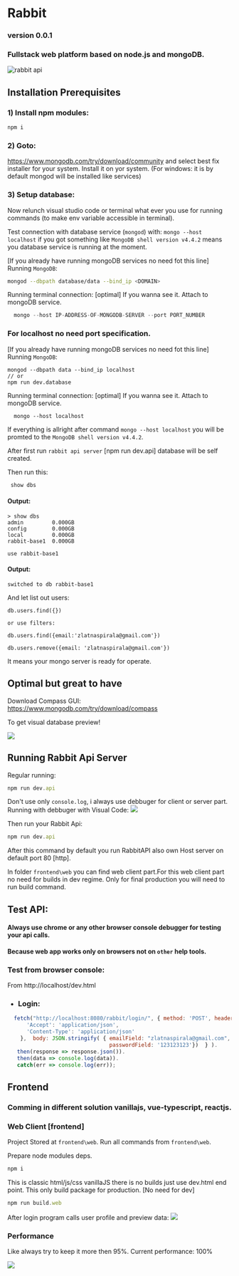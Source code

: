 
# Rabbit
### version 0.0.1
### Fullstack web platform based on node.js and mongoDB.


![rabbit api](https://github.com/aster-nikolalukic/rabbit/blob/main/astermedia.net.png)

## Installation Prerequisites

### 1) Install npm modules:
```js
npm i
```
### 2) Goto:
https://www.mongodb.com/try/download/community
and select best fix installer for your system. Install it on yor system.
(For windows: it is by default mongod will be installed like services)

### 3) Setup database:

Now relunch visual studio code or terminal what ever you use for running commands
(to make env variable accessible in terminal).

Test connection with database service (`mongod`) with: `mongo --host localhost` if you got 
something like `MongoDB shell version v4.4.2` means you database service is running at the moment.

[If you already have running mongoDB services no need fot this line]
Running `MongoDB`:
```bash
mongod --dbpath database/data --bind_ip <DOMAIN>
```

Running terminal connection:
[optimal] If you wanna see it. Attach to mongoDB service.
```js
  mongo --host IP-ADDRESS-OF-MONGODB-SERVER --port PORT_NUMBER
```

### For localhost no need port specification.

[If you already have running mongoDB services no need fot this line]
Running `MongoDB`:
```
mongod --dbpath data --bind_ip localhost
// or
npm run dev.database
```


Running terminal connection:
[optimal] If you wanna see it. Attach to mongoDB service.
```
  mongo --host localhost
```

If everything is allright after command `mongo --host localhost`
you will be promted to the `MongoDB shell version v4.4.2`.

After first run `rabbit api server` [npm run dev.api] database will be self created.

Then run this:
```bash
 show dbs
```

#### Output:
```
> show dbs
admin         0.000GB
config        0.000GB
local         0.000GB
rabbit-base1  0.000GB
```

```
use rabbit-base1
```

#### Output:
```
switched to db rabbit-base1
```


And let list out users: 
```
db.users.find({})

or use filters:

db.users.find({email:'zlatnaspirala@gmail.com'})

db.users.remove({email: 'zlatnaspirala@gmail.com'})
```

It means your mongo server is ready for operate.

## Optimal but great to have

 Download Compass GUI:
 https://www.mongodb.com/try/download/compass

 To get visual database preview!

![](https://github.com/aster-nikolalukic/rabbit/blob/main/documentation/compassHelp.jpg)

## Running Rabbit Api Server

Regular running:
```js
npm run dev.api
```

Don't use only `console.log`, i always use debbuger for client or server part.
Running with debbuger with Visual Code:
![](https://github.com/aster-nikolalukic/rabbit/blob/main/documentation/nodejsDebugger.jpg)

Then run your Rabbit Api:
```js
npm run dev.api
```


After this command by default you run RabbitAPI also own Host server on default port 80 [http].

In folder `frontend\web` you can find web client part.For this web client part no need for builds in dev regime.
Only for final production you will need to run build command.



## Test API:
#### Always use chrome or any other browser console debugger for testing your api calls.
#### Because web app works only on browsers not on `other` help tools.

### Test from browser console:

  From http://localhost/dev.html

- ### Login:

```js
  fetch("http://localhost:8080/rabbit/login/", { method: 'POST', headers: {
      'Accept': 'application/json',
      'Content-Type': 'application/json'
    },  body: JSON.stringify( { emailField: "zlatnaspirala@gmail.com",
                                passwordField: '123123123'})  } ).
   then(response => response.json()).
   then(data => console.log(data)).
   catch(err => console.log(err));
```


## Frontend

### Comming in different solution vanillajs, vue-typescript, reactjs.

### Web Client [frontend]

Project Stored at `frontend\web`.
Run all commands from `frontend\web`.

Prepare node modules deps.
```js
npm i
```

This is classic html/js/css vanillaJS there is no builds just use dev.html end point.
This only build package for production.
[No need for dev]
```js
npm run build.web
```


After login program calls user profile and preview data:
![](https://github.com/aster-nikolalukic/rabbit/blob/main/documentation/read-from-database.png)


### Performance

 Like always try to keep it more then 95%.
 Current performance: 100%

![](https://github.com/aster-nikolalukic/rabbit/blob/main/documentation/perf-mart2022.png)
